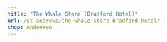 ```yaml
---
title: "The Whale Store (Bradford Hotel)"
url: /st-andrews/the-whale-store-bradford-hotel/
shop: Andenken
---
```

